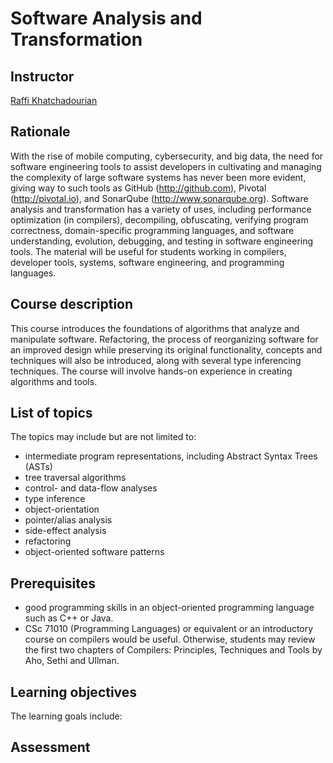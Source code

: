 # Software Analysis and Transformation

## Instructor

[Raffi Khatchadourian](http://www.cs.hunter.cuny.edu/~Raffi.Khatchadourian99)

## Rationale

With the rise of mobile computing, cybersecurity, and big data, the need for software engineering tools to assist developers in cultivating and managing the complexity of large software systems has never been more evident, giving way to such tools as GitHub (http://github.com), Pivotal (http://pivotal.io), and SonarQube (http://www.sonarqube.org). Software analysis and transformation has a variety of uses, including performance optimization (in compilers), decompiling, obfuscating, verifying program correctness, domain-specific programming languages, and software understanding, evolution, debugging, and testing in software engineering tools.  The material will be useful for students working in compilers, developer tools, systems, software engineering, and programming languages.

## Course description

This course introduces the foundations of algorithms that analyze and manipulate software. Refactoring, the process of reorganizing software for an improved design while preserving its original functionality, concepts and techniques will also be introduced, along with several type inferencing techniques. The course will involve hands-on experience in creating algorithms and tools. 

## List of topics

The topics may include but are not limited to:

- intermediate program representations, including Abstract Syntax Trees (ASTs)
- tree traversal algorithms
- control- and data-flow analyses
- type inference
- object-orientation
- pointer/alias analysis
- side-effect analysis
- refactoring
- object-oriented software patterns

## Prerequisites

- good programming skills in an object-oriented programming language such as C++ or Java.
- CSc 71010 (Programming Languages) or equivalent or an introductory course on compilers would be useful. Otherwise, students may review the first two chapters of Compilers: Principles, Techniques and Tools by Aho, Sethi and Ullman.

## Learning objectives

The learning goals include:

## Assessment
